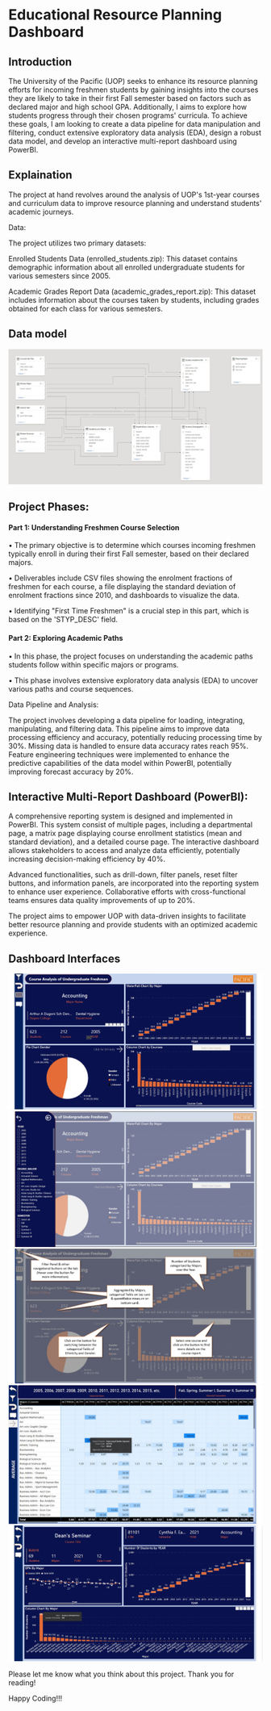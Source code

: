 # Educational Resource Planning Dashboard

## Introduction

The University of the Pacific (UOP) seeks to enhance its resource planning efforts for incoming freshmen students by gaining insights into the courses they are likely to take in their first Fall semester based on factors such as declared major and high school GPA. Additionally, I aims to explore how students progress through their chosen programs' curricula. To achieve these goals, I am looking to create a data pipeline for data manipulation and filtering, conduct extensive exploratory data analysis (EDA), design a robust data model, and develop an interactive multi-report dashboard using PowerBI.

## Explaination

The project at hand revolves around the analysis of UOP's 1st-year courses and curriculum data to improve resource planning and understand students' academic journeys.

Data:

The project utilizes two primary datasets:

Enrolled Students Data (enrolled_students.zip): This dataset contains demographic information about all enrolled undergraduate students for various semesters since 2005.

Academic Grades Report Data (academic_grades_report.zip): This dataset includes information about the courses taken by students, including grades obtained for each class for various semesters.

## Data model
<img src="Course_Data_model.jpg">

## Project Phases:

#### Part 1: Understanding Freshmen Course Selection

•	The primary objective is to determine which courses incoming freshmen typically enroll in during their first Fall semester, based on their declared majors.

•	Deliverables include CSV files showing the enrolment fractions of freshmen for each course, a file displaying the standard deviation of enrolment fractions since 2010, and dashboards to visualize the data.

•	Identifying "First Time Freshmen" is a crucial step in this part, which is based on the 'STYP_DESC' field.

#### Part 2: Exploring Academic Paths

•	In this phase, the project focuses on understanding the academic paths students follow within specific majors or programs.

•	This phase involves extensive exploratory data analysis (EDA) to uncover various paths and course sequences.

Data Pipeline and Analysis:

The project involves developing a data pipeline for loading, integrating, manipulating, and filtering data. This pipeline aims to improve data processing efficiency and accuracy, potentially reducing processing time by 30%. Missing data is handled to ensure data accuracy rates reach 95%. Feature engineering techniques were implemented to enhance the predictive capabilities of the data model within PowerBI, potentially improving forecast accuracy by 20%.

## Interactive Multi-Report Dashboard (PowerBI):

A comprehensive reporting system is designed and implemented in PowerBI. This system consist of multiple pages, including a departmental page, a matrix page displaying course enrollment statistics (mean and standard deviation), and a detailed course page. The interactive dashboard allows stakeholders to access and analyze data efficiently, potentially increasing decision-making efficiency by 40%.

Advanced functionalities, such as drill-down, filter panels, reset filter buttons, and information panels, are incorporated into the reporting system to enhance user experience. Collaborative efforts with cross-functional teams ensures data quality improvements of up to 20%.

The project aims to empower UOP with data-driven insights to facilitate better resource planning and provide students with an optimized academic experience.

## Dashboard Interfaces

<img src="Dashboard\Interface\Main_report.jpg">

<img src="Dashboard\Interface\Filter_panel.jpg">

<img src="Dashboard\Interface\Information_panel.jpg">

<img src="Dashboard\Interface\Matrix_report.jpg">

<img src="Dashboard\Interface\Course_report.jpg">


Please let me know what you think about this project. Thank you for reading!

Happy Coding!!!


